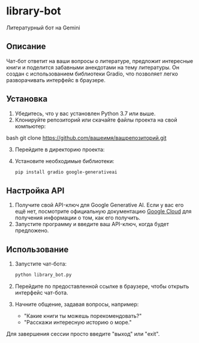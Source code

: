 # library-bot
Литературный бот на Gemini

## Описание

Чат-бот ответит на ваши вопросы о литературе, предложит интересные книги и поделится забавными анекдотами на тему литературы. Он создан с использованием библиотеки Gradio, что позволяет легко разворачивать интерфейс в браузере.

## Установка

1. Убедитесь, что у вас установлен Python 3.7 или выше.
2. Клонируйте репозиторий или скачайте файлы проекта на свой компьютер:

   
bash
   git clone https://github.com/вашеимя/вашрепозиторий.git
   

3. Перейдите в директорию проекта:

   
4. Установите необходимые библиотеки:

   ```bash
   pip install gradio google-generativeai
   ```

## Настройка API

1. Получите свой API-ключ для Google Generative AI. Если у вас его ещё нет, посмотрите официальную документацию [Google Cloud](https://cloud.google.com/docs/authentication/getting-started) для получения информации о том, как его получить.
2. Запустите программу и введите ваш API-ключ, когда будет предложено.

## Использование

1. Запустите чат-бота:

   ```bash
   python library_bot.py

   
2. Перейдите по предоставленной ссылке в браузере, чтобы открыть интерфейс чат-бота.
3. Начните общение, задавая вопросы, например:
   - "Какие книги ты можешь порекомендовать?"
   - "Расскажи интересную историю о море."

Для завершения сессии просто введите "выход" или "exit".

